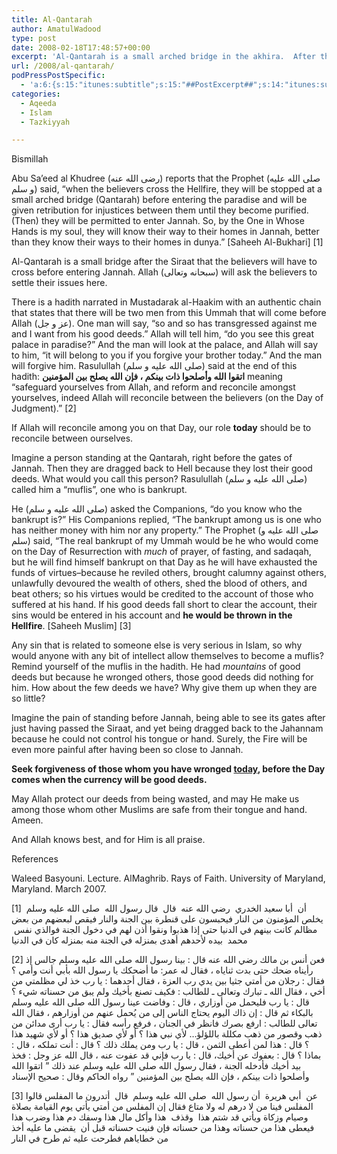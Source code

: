 ```yaml
---
title: Al-Qantarah
author: AmatulWadood
type: post
date: 2008-02-18T17:48:57+00:00
excerpt: 'Al-Qantarah is a small arched bridge in the akhira.  After the believers cross the Siraat, when the gates of Jannah are right in front of them, they will stop on the Qantarah.  There, Allah will resolve all of their hurts and ills amongst each other.  On that day, some of them will be bankrupt, truly bankrupt, and dragged back into Jahannam.  Who are these bankrupt people?'
url: /2008/al-qantarah/
podPressPostSpecific:
  - 'a:6:{s:15:"itunes:subtitle";s:15:"##PostExcerpt##";s:14:"itunes:summary";s:15:"##PostExcerpt##";s:15:"itunes:keywords";s:17:"##WordPressCats##";s:13:"itunes:author";s:10:"##Global##";s:15:"itunes:explicit";s:2:"No";s:12:"itunes:block";s:2:"No";}'
categories:
  - Aqeeda
  - Islam
  - Tazkiyyah

---
```

Bismillah

Abu Sa’eed al Khudree (رضى الله عنه) reports that the Prophet (صلى الله عليه و سلم) said, “when the believers cross the Hellfire, they will be stopped at a small arched bridge (Qantarah) before entering the paradise and will be given retribution for injustices between them until they become purified. (Then) they will be permitted to enter Jannah. So, by the One in Whose Hands is my soul, they will know their way to their homes in Jannah, better than they know their ways to their homes in dunya.&#8221; \[Saheeh Al-Bukhari\] \[1\]

Al-Qantarah is a small bridge after the Siraat that the believers will have to cross before entering Jannah. Allah (سبحانه وتعالى) will ask the believers to settle their issues here.

There is a hadith narrated in Mustadarak al-Haakim with an authentic chain that states that there will be two men from this Ummah that will come before Allah (عز و جل). One man will say, &#8220;so and so has transgressed against me and I want from his good deeds.&#8221; Allah will tell him, &#8220;do you see this great palace in paradise?&#8221; And the man will look at the palace, and Allah will say to him, &#8220;it will belong to you if you forgive your brother today.&#8221; And the man will forgive him. Rasulullah (صلى الله عليه و سلم) said at the end of this hadith: <span class="arabic"><strong>اتقوا الله وأصلحوا ذات بينكم ، فإن الله يصلح بين المؤمنين</strong></span> meaning &#8220;safeguard yourselves from Allah, and reform and reconcile amongst yourselves, indeed Allah will reconcile between the believers (on the Day of Judgment).&#8221; [2]

If Allah will reconcile among you on that Day, our role **today** should be to reconcile between ourselves.

Imagine a person standing at the Qantarah, right before the gates of Jannah. Then they are dragged back to Hell because they lost their good deeds. What would you call this person? Rasulullah (صلى الله عليه و سلم) called him a &#8220;muflis&#8221;, one who is bankrupt.

He (صلى الله عليه و سلم) asked the Companions, &#8220;do you know who the bankrupt is?&#8221; His Companions replied, &#8220;The bankrupt among us is one who has neither money with him nor any property.&#8221; The Prophet (صلى الله عليه و سلم) said, &#8220;The real bankrupt of my Ummah would be he who would come on the Day of Resurrection with _much_ of prayer, of fasting, and sadaqah, but he will find himself bankrupt on that Day as he will have exhausted the funds of virtues&#8211;because he reviled others, brought calumny against others, unlawfully devoured the wealth of others, shed the blood of others, and beat others; so his virtues would be credited to the account of those who suffered at his hand. If his good deeds fall short to clear the account, their sins would be entered in his account and **he would be thrown in the Hellfire**. \[Saheeh Muslim\] \[3\]

Any sin that is related to someone else is very serious in Islam, so why would anyone with any bit of intellect allow themselves to become a muflis? Remind yourself of the muflis in the hadith. He had _mountains_ of good deeds but because he wronged others, those good deeds did nothing for him. How about the few deeds we have? Why give them up when they are so little?

Imagine the pain of standing before Jannah, being able to see its gates after just having passed the Siraat, and yet being dragged back to the Jahannam because he could not control his tongue or hand. Surely, the Fire will be even more painful after having been so close to Jannah. 

**Seek forgiveness of those whom you have wronged <u>today</u>, before the Day comes when the currency will be good deeds.**

May Allah protect our deeds from being wasted, and may He make us among those whom other Muslims are safe from their tongue and hand. Ameen.

And Allah knows best, and for Him is all praise.

<div id="referencesTitle">
  References
</div>

<p class="reference">
  Waleed Basyouni. Lecture. AlMaghrib. Rays of Faith. University of Maryland, Maryland. March 2007.
</p>

[1] ‏أن ‏ ‏أبا سعيد الخدري ‏ ‏رضي الله عنه ‏ ‏قال ‏ قال رسول الله ‏ ‏صلى الله عليه وسلم ‏ ‏يخلص المؤمنون من النار فيحبسون على قنطرة بين الجنة والنار فيقص لبعضهم من بعض مظالم كانت بينهم في الدنيا حتى إذا هذبوا ونقوا أذن لهم في دخول الجنة فوالذي نفس ‏ ‏محمد ‏ ‏بيده لأحدهم أهدى بمنزله في الجنة منه بمنزله كان في الدنيا

[2] فعن أنس بن مالك رضي الله عنه قال : بينا رسول الله صلى الله عليه وسلم جالس إذ رأيناه ضحك حتى بدت ثناياه ، فقال له عمر: ما أضحكك يا رسول الله بأبي أنت وأمي ؟ فقال : رجلان من أمتي جثيا بين يدي رب العزة ، فقال أحدهما : يا رب خذ لي مظلمتي من أخي ، فقال الله ـ تبارك وتعالى ـ للطالب : فكيف تصنع بأخيك ولم يبق من حسناته شيء ؟ قال : يا رب فليحمل من أوزاري ، قال : وفاضت عينا رسول الله صلى الله عليه وسلم بالبكاء ثم قال : إن ذاك اليوم يحتاج الناس إلى من يُحمل عنهم من أوزارهم ، فقال الله تعالى للطالب : ارفع بصرك فانظر في الجنان ، فرفع رأسه فقال : يا رب أرى مدائن من ذهب وقصور من ذهب مكللة باللؤلؤ&#8230; لأي نبي هذا ؟ أو لأي صديق هذا ؟ أو لأي شهيد هذا ؟ قال : هذا لمن أعطى الثمن ، قال : يا رب ومن يملك ذلك ؟ قال : أنت تملكه ، قال : بماذا ؟ قال : بعفوك عن أخيك، قال : يا رب فإني قد عفوت عنه ، قال الله عز وجل : فخذ بيد أخيك فأدخله الجنة ، فقال رسول الله صلى الله عليه وسلم عند ذلك &#8221; اتقوا الله وأصلحوا ذات بينكم ، فإن الله يصلح بين المؤمنين &#8221; رواه الحاكم وقال : صحيح الإسناد

[3] ‏عن ‏ ‏أبي هريرة ‏ أن رسول الله ‏ ‏صلى الله عليه وسلم ‏ ‏قال ‏ ‏أتدرون ما المفلس قالوا المفلس فينا من لا درهم له ولا متاع فقال إن المفلس من أمتي يأتي يوم القيامة بصلاة وصيام وزكاة ويأتي قد شتم هذا ‏ ‏وقذف ‏ ‏هذا وأكل مال هذا وسفك دم هذا وضرب هذا فيعطى هذا من حسناته وهذا من حسناته فإن فنيت حسناته قبل أن ‏ ‏يقضى ما عليه أخذ من خطاياهم فطرحت عليه ثم طرح في النار